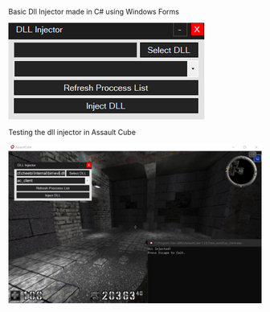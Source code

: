 Basic Dll Injector made in C# using Windows Forms


![App Screenshot](https://github.com/Silme94/Dll-Injector-x86/blob/main/screenshot.png)


Testing the dll injector in Assault Cube

![App Screenshot](https://github.com/Silme94/Dll-Injector-x86/blob/main/ac_client_screenshot.png)

